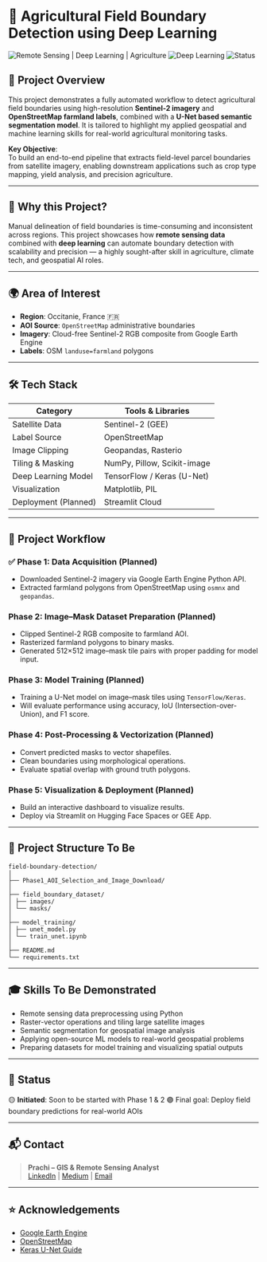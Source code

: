 # 🌾 Agricultural Field Boundary Detection using Deep Learning

![Remote Sensing | Deep Learning | Agriculture](https://img.shields.io/badge/Remote_Sensing-Sentinel--2-green?style=flat&logo=googleearthengine) ![Deep Learning](https://img.shields.io/badge/Deep_Learning-U--Net-blue?style=flat&logo=tensorflow) ![Status](https://img.shields.io/badge/Project-Work_in_Progress-yellow)

## 📌 Project Overview

This project demonstrates a fully automated workflow to detect agricultural field boundaries using high-resolution **Sentinel-2 imagery** and **OpenStreetMap farmland labels**, combined with a **U-Net based semantic segmentation model**. It is tailored to highlight my applied geospatial and machine learning skills for real-world agricultural monitoring tasks.

**Key Objective**:  
To build an end-to-end pipeline that extracts field-level parcel boundaries from satellite imagery, enabling downstream applications such as crop type mapping, yield analysis, and precision agriculture.

---

## 🎯 Why this Project?

Manual delineation of field boundaries is time-consuming and inconsistent across regions. This project showcases how **remote sensing data** combined with **deep learning** can automate boundary detection with scalability and precision — a highly sought-after skill in agriculture, climate tech, and geospatial AI roles.

---

## 🌍 Area of Interest

- **Region**: Occitanie, France 🇫🇷
- **AOI Source**: `OpenStreetMap` administrative boundaries
- **Imagery**: Cloud-free Sentinel-2 RGB composite from Google Earth Engine
- **Labels**: OSM `landuse=farmland` polygons

---

## 🛠️ Tech Stack

| Category             | Tools & Libraries |
|----------------------|------------------|
| Satellite Data       | Sentinel-2 (GEE) |
| Label Source         | OpenStreetMap    |
| Image Clipping       | Geopandas, Rasterio |
| Tiling & Masking     | NumPy, Pillow, Scikit-image |
| Deep Learning Model  | TensorFlow / Keras (U-Net) |
| Visualization        | Matplotlib, PIL |
| Deployment (Planned) | Streamlit Cloud |

---

## 🚀 Project Workflow

### ✅ Phase 1: Data Acquisition (Planned)
- Downloaded Sentinel-2 imagery via Google Earth Engine Python API.
- Extracted farmland polygons from OpenStreetMap using `osmnx` and `geopandas`.

### Phase 2: Image–Mask Dataset Preparation (Planned)
- Clipped Sentinel-2 RGB composite to farmland AOI.
- Rasterized farmland polygons to binary masks.
- Generated 512×512 image–mask tile pairs with proper padding for model input.

### Phase 3: Model Training (Planned)
- Training a U-Net model on image–mask tiles using `TensorFlow/Keras`.
- Will evaluate performance using accuracy, IoU (Intersection-over-Union), and F1 score.

### Phase 4: Post-Processing & Vectorization (Planned)
- Convert predicted masks to vector shapefiles.
- Clean boundaries using morphological operations.
- Evaluate spatial overlap with ground truth polygons.

### Phase 5: Visualization & Deployment (Planned)
- Build an interactive dashboard to visualize results.
- Deploy via Streamlit on Hugging Face Spaces or GEE App.

---

## 📁 Project Structure To Be
```
field-boundary-detection/
│
├── Phase1_AOI_Selection_and_Image_Download/
│
├── field_boundary_dataset/
│ ├── images/
│ └── masks/
│
├── model_training/
│ ├── unet_model.py
│ └── train_unet.ipynb
│
├── README.md
└── requirements.txt
```
---

## 🎓 Skills To Be Demonstrated

- Remote sensing data preprocessing using Python
- Raster-vector operations and tiling large satellite images
- Semantic segmentation for geospatial image analysis
- Applying open-source ML models to real-world geospatial problems
- Preparing datasets for model training and visualizing spatial outputs

---

## 📌 Status

🟡 **Initiated**: Soon to be started with Phase 1 & 2
🟣 Final goal: Deploy field boundary predictions for real-world AOIs

---

## 📬 Contact

> **Prachi – GIS & Remote Sensing Analyst**  
> [LinkedIn](https://www.linkedin.com/in/prachisarode95) | [Medium](https://medium.com/@prachisarode) | [Email](mailto:prachisarode95@gmail.com)

---

## ⭐ Acknowledgements

- [Google Earth Engine](https://earthengine.google.com/)
- [OpenStreetMap](https://www.openstreetmap.org/)
- [Keras U-Net Guide](https://github.com/zhixuhao/unet)
